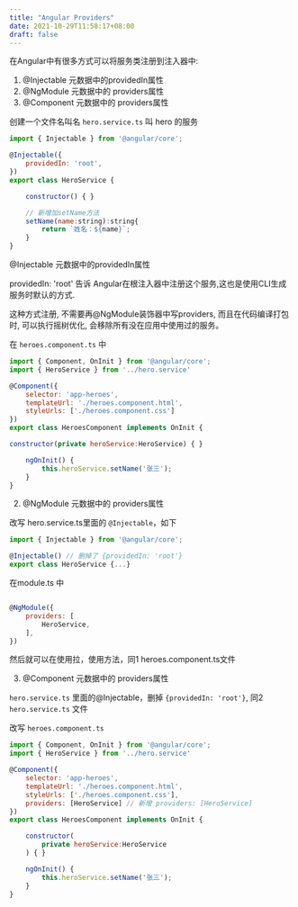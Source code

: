 ```yaml
---
title: "Angular Providers"
date: 2021-10-29T11:58:17+08:00
draft: false
---
```


在Angular中有很多方式可以将服务类注册到注入器中:

1. @Injectable 元数据中的providedIn属性
2. @NgModule 元数据中的 providers属性
3. @Component 元数据中的 providers属性


创建一个文件名叫名 `hero.service.ts` 叫 hero 的服务

```js
import { Injectable } from '@angular/core';

@Injectable({
    providedIn: 'root',
})
export class HeroService {

    constructor() { }

    // 新增加setName方法
    setName(name:string):string{
        return `姓名：${name}`;
    }
}
```

@Injectable 元数据中的providedIn属性

providedIn: 'root' 告诉 Angular在根注入器中注册这个服务,这也是使用CLI生成服务时默认的方式.

这种方式注册, 不需要再@NgModule装饰器中写providers, 而且在代码编译打包时, 可以执行摇树优化, 会移除所有没在应用中使用过的服务。


在 `heroes.component.ts` 中

```js
import { Component, OnInit } from '@angular/core';
import { HeroService } from '../hero.service'

@Component({
    selector: 'app-heroes',
    templateUrl: './heroes.component.html',
    styleUrls: ['./heroes.component.css']
})
export class HeroesComponent implements OnInit {

constructor(private heroService:HeroService) { }

    ngOnInit() {
        this.heroService.setName('张三');
    }
}
```

2. @NgModule 元数据中的 providers属性

改写 hero.service.ts里面的 `@Injectable`，如下

```js
import { Injectable } from '@angular/core';

@Injectable() // 删掉了 {providedIn: 'root'}
export class HeroService {...}
```

 在module.ts 中

```js

@NgModule({
    providers: [
        HeroService,
    ],
})

```
然后就可以在使用拉，使用方法，同1 heroes.component.ts文件

3. @Component 元数据中的 providers属性

`hero.service.ts` 里面的@Injectable，删掉 `{providedIn: 'root'}`, 同2 `hero.service.ts` 文件

改写 `heroes.component.ts`

```js
import { Component, OnInit } from '@angular/core';
import { HeroService } from '../hero.service'

@Component({
    selector: 'app-heroes',
    templateUrl: './heroes.component.html',
    styleUrls: ['./heroes.component.css'],
    providers: [HeroService] // 新增 providers: [HeroService]
})
export class HeroesComponent implements OnInit {

    constructor(
        private heroService:HeroService
    ) { }

    ngOnInit() {
        this.heroService.setName('张三');
    }
}
```

